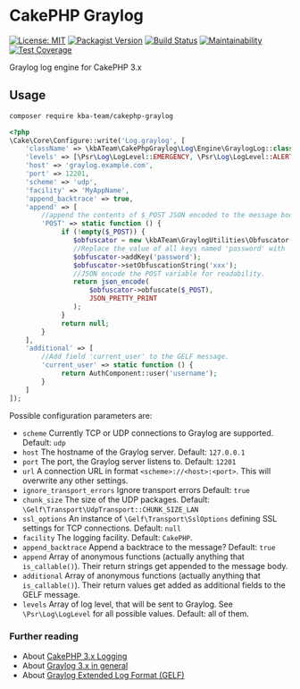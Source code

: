 # CakePHP Graylog

[![License: MIT][license-mit]](LICENSE)
[![Packagist Version][packagist-badge]][packagist]
[![Build Status][build-status-master]][travis-ci]
[![Maintainability][maintainability-badge]][maintainability]
[![Test Coverage][coverage-badge]][coverage]

Graylog log engine for CakePHP 3.x

## Usage

```bash
composer require kba-team/cakephp-graylog
```

```php
<?php
\Cake\Core\Configure::write('Log.graylog', [
    'className' => \kbATeam\CakePhpGraylog\Log\Engine\GraylogLog::class,
    'levels' => [\Psr\Log\LogLevel::EMERGENCY, \Psr\Log\LogLevel::ALERT, \Psr\Log\LogLevel::CRITICAL],
    'host' => 'graylog.example.com',
    'port' => 12201,
    'scheme' => 'udp',
    'facility' => 'MyAppName',
    'append_backtrace' => true,
    'append' => [
        //append the contents of $_POST JSON encoded to the message body
        'POST' => static function () {
             if (!empty($_POST)) {
                $obfuscator = new \kbATeam\GraylogUtilities\Obfuscator();
                //Replace the value of all keys named 'password' with 'xxx'.
                $obfuscator->addKey('password');
                $obfuscator->setObfuscationString('xxx');
                //JSON encode the POST variable for readability.
                return json_encode(
                    $obfuscator->obfuscate($_POST),
                    JSON_PRETTY_PRINT
                );
             }
             return null;
        }
    ],
    'additional' => [
        //Add field 'current_user' to the GELF message.
        'current_user' => static function () {
             return AuthComponent::user('username');
        }
    ]
]);
```

Possible configuration parameters are:
* `scheme` Currently TCP or UDP connections to Graylog are supported. Default: `udp`
* `host` The hostname of the Graylog server. Default: `127.0.0.1`
* `port` The port, the Graylog server listens to. Default: `12201`
* `url` A connection URL in format `<scheme>://<host>:<port>`. This will overwrite any other settings.
* `ignore_transport_errors` Ignore transport errors Default: `true`
* `chunk_size` The size of the UDP packages. Default: `\Gelf\Transport\UdpTransport::CHUNK_SIZE_LAN`
* `ssl_options` An instance of `\Gelf\Transport\SslOptions` defining SSL settings for TCP connections. Default: `null`
* `facility` The logging facility. Default: `CakePHP`.
* `append_backtrace` Append a backtrace to the message? Default: `true`
* `append` Array of anonymous functions (actually anything that `is_callable()`). Their return strings get appended to the message body.
* `additional`  Array of anonymous functions (actually anything that `is_callable()`). Their return values get added as additional fields to the GELF message.
* `levels` Array of log level, that will be sent to Graylog. See `\Psr\Log\LogLevel` for all possible values. Default: all of them.

### Further reading

* About [CakePHP 3.x Logging](https://book.cakephp.org/3/en/core-libraries/logging.html)
* About [Graylog 3.x in general](https://docs.graylog.org/en/3.1/index.html)
* About [Graylog Extended Log Format (GELF)](https://docs.graylog.org/en/3.1/pages/gelf.html)

[license-mit]: https://img.shields.io/badge/license-MIT-blue.svg
[packagist-badge]: https://img.shields.io/packagist/v/kba-team/cakephp-graylog
[packagist]: https://packagist.org/packages/kba-team/cakephp-graylog
[travis-ci]: https://travis-ci.org/the-kbA-team/cakephp-graylog
[build-status-master]: https://api.travis-ci.org/the-kbA-team/cakephp-graylog.svg?branch=master
[maintainability-badge]: https://api.codeclimate.com/v1/badges/04abc6d1562d5f628f8a/maintainability
[maintainability]: https://codeclimate.com/github/the-kbA-team/cakephp-graylog/maintainability
[coverage-badge]: https://api.codeclimate.com/v1/badges/04abc6d1562d5f628f8a/test_coverage
[coverage]: https://codeclimate.com/github/the-kbA-team/cakephp-graylog/test_coverage
